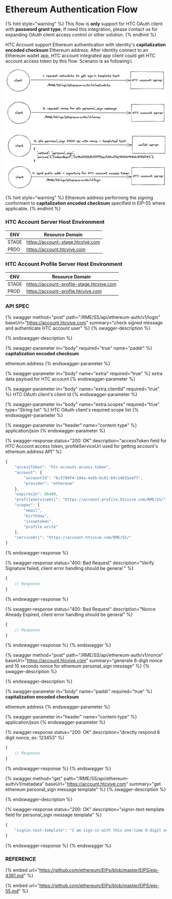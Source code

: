 # Ethereum Authentication Flow

{% hint style="warning" %}
This flow is **only** support for HTC OAuth client with **password grant type**, if need this integration, please contact us for expanding OAuth client access control or other solution.
{% endhint %}

HTC Account support Ethereum authentication with identity's **capitalization encoded checksum** Ethereum address. After identity connect to an Ethereum wallet app, HTC account integrated app client could get HTC account access token by this flow. Scenario is as following:\


![sequence for HTC Account ethereum auth flow](../.gitbook/assets/Untitled-2022-01-27-1409.png)

{% hint style="warning" %}
Ethereum address performing the signing conformant to **capitalization encoded checksum** specified in EIP-55 where applicable.
{% endhint %}

### HTC Account Server Host Environment

| ENV   | Resource Domain                    |
| ----- | ---------------------------------- |
| STAGE | ​https://account-stage.htcvive.com |
| PRDO  | ​https://account.htcvive.com       |

### HTC Account Profile Server Host Environment

| ENV   | Resource Domain                           |
| ----- | ----------------------------------------- |
| STAGE | https://account-profile-stage.htcvive.com |
| PROD  | https://account-profile.htcvive.com       |

### API SPEC

{% swagger method="post" path="/RME/SS/api/ethereum-auth/v1/login" baseUrl="https://account.htcvive.com" summary="check signed message and authenticate HTC account user" %}
{% swagger-description %}

{% endswagger-description %}

{% swagger-parameter in="body" required="true" name="paddr" %}
**capitalization encoded checksum**

 ethereum address
{% endswagger-parameter %}

{% swagger-parameter in="body" name="extra" required="true" %}
extra data payload for HTC account
{% endswagger-parameter %}

{% swagger-parameter in="body" name="extra.clientId" required="true" %}
HTC OAuth client's client id
{% endswagger-parameter %}

{% swagger-parameter in="body" name="extra.scopes" required="true" type="String list" %}
HTC OAuth client's required scope list
{% endswagger-parameter %}

{% swagger-parameter in="header" name="content-type" %}
application/json
{% endswagger-parameter %}

{% swagger-response status="200: OK" description="accessToken field for HTC Account access token, profileServiceUri used for getting account's ethereum address API" %}
```javascript
{
	"accessToken": "htc-account-access-token",
	"account": {
		"accountId": "6c3789f4-1d4a-4a5b-bc81-b9c14631eaff",
		"provider": "ethereum"
	},
	"expiresIn": 86400,
	"profileServiceUri": "https://account-profile.htcvive.com/RME/SS/",
	"scopes": [
		"email",
		"birthday",
		"issuetoken",
		"profile.write"
	],
	"serviceUri": "https://account.htcvive.com/RME/SS/"
}
```
{% endswagger-response %}

{% swagger-response status="400: Bad Request" description="Verify Signature failed, client error handling should be general " %}
```javascript
{
    // Response
}
```
{% endswagger-response %}

{% swagger-response status="400: Bad Request" description="Nonce Already Expired, client error handling should be general" %}
```javascript
{
    // Response
}
```
{% endswagger-response %}
{% endswagger %}

{% swagger method="post" path="/RME/SS/api/ethereum-auth/v1/nonce" baseUrl="https://account.htcvive.com" summary="generate 6-digit nonce and 10 seconds nonce for ethereum personal_sign message" %}
{% swagger-description %}

{% endswagger-description %}

{% swagger-parameter in="body" name="paddr" required="true" %}
**capitalization encoded checksum**

 ethereum address
{% endswagger-parameter %}

{% swagger-parameter in="header" name="content-type" %}
application/json
{% endswagger-parameter %}

{% swagger-response status="200: OK" description="directly respond 6 digit nonce, ex: 123453" %}
```javascript
{
    // Response
}
```
{% endswagger-response %}
{% endswagger %}

{% swagger method="get" path="/RME/SS/api/ethereum-auth/v1/metadata" baseUrl="https://account.htcvive.com" summary="get ethereum personal_sign message template" %}
{% swagger-description %}

{% endswagger-description %}

{% swagger-response status="200: OK" description="signin-text-template field for personal_sign message template" %}
```javascript
{
    "signin-text-template": "I am sign-in with this one-time 6-digit nonce:     %s"
}
```
{% endswagger-response %}
{% endswagger %}

### REFERENCE

{% embed url="https://github.com/ethereum/EIPs/blob/master/EIPS/eip-4361.md" %}

{% embed url="https://github.com/ethereum/EIPs/blob/master/EIPS/eip-55.md" %}
